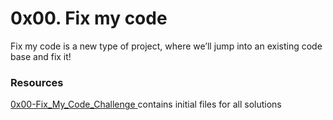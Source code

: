 # 0x00. Fix my code

Fix my code is a new type of project, where we’ll jump into an existing code base and fix it!

### Resources

[ 0x00-Fix_My_Code_Challenge ](https://intranet.alxswe.com/rltoken/GLYjW57NUS-s-JEsfjuNFA) contains initial files for all solutions